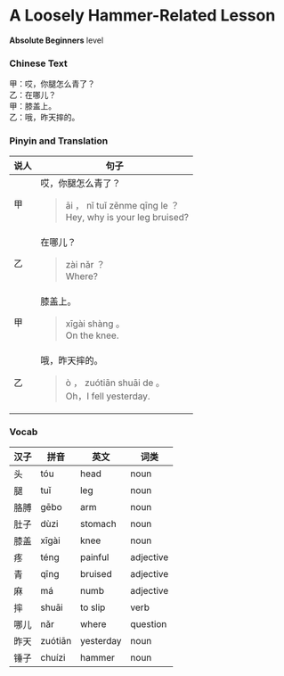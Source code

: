 # A Loosely Hammer-Related Lesson
**Absolute Beginners** level
### Chinese Text
甲：哎，你腿怎么青了？<br />乙：在哪儿？<br />甲：膝盖上。<br />乙：哦，昨天摔的。

### Pinyin and Translation
|说人|句子|
|----|----|
|甲|哎，你腿怎么青了？<blockquote>āi ， nǐ tuǐ zěnme qīng le ？<br />Hey, why is your leg bruised?</blockquote>|
|乙|在哪儿？<blockquote>zài nǎr ？<br />Where?</blockquote>|
|甲|膝盖上。<blockquote>xīgài shàng 。<br />On the knee.</blockquote>|
|乙|哦，昨天摔的。<blockquote>ò ， zuótiān shuāi de 。<br />Oh，I fell yesterday.</blockquote>|
### Vocab
|汉子|拼音|英文|词类|
|----|----|----|----|
|头|tóu|head|noun|
|腿|tuǐ|leg|noun|
|胳膊|gēbo|arm|noun|
|肚子|dùzi|stomach|noun|
|膝盖|xīgài|knee|noun|
|疼|téng|painful|adjective|
|青|qīng|bruised|adjective|
|麻|má|numb|adjective|
|摔|shuāi|to slip|verb|
|哪儿|nǎr|where|question|
|昨天|zuótiān|yesterday|noun|
|锤子|chuízi|hammer|noun|